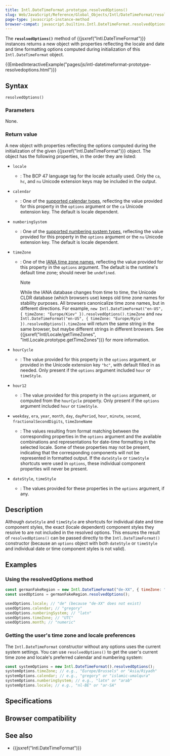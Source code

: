 ```yaml
---
title: Intl.DateTimeFormat.prototype.resolvedOptions()
slug: Web/JavaScript/Reference/Global_Objects/Intl/DateTimeFormat/resolvedOptions
page-type: javascript-instance-method
browser-compat: javascript.builtins.Intl.DateTimeFormat.resolvedOptions
---
```




The **`resolvedOptions()`** method of {{jsxref("Intl.DateTimeFormat")}} instances returns a new object with properties reflecting the locale and date and time formatting options computed during initialization of this `Intl.DateTimeFormat` object.

{{EmbedInteractiveExample("pages/js/intl-datetimeformat-prototype-resolvedoptions.html")}}

## Syntax

```js-nolint
resolvedOptions()
```

### Parameters

None.

### Return value

A new object with properties reflecting the options computed during the initialization of the given {{jsxref("Intl.DateTimeFormat")}} object. The object has the following properties, in the order they are listed:

- `locale`
  - : The BCP 47 language tag for the locale actually used. Only the `ca`, `hc`, and `nu` Unicode extension keys may be included in the output.
- `calendar`
  - : One of the [supported calendar types](/Web/JavaScript/Reference/Global_Objects/Intl/Locale/getCalendars#supported_calendar_types), reflecting the value provided for this property in the `options` argument or the `ca` Unicode extension key. The default is locale dependent.
- `numberingSystem`
  - : One of the [supported numbering system types](/Web/JavaScript/Reference/Global_Objects/Intl/Locale/getNumberingSystems#supported_numbering_system_types), reflecting the value provided for this property in the `options` argument or the `nu` Unicode extension key. The default is locale dependent.
- `timeZone`

  - : One of the [IANA time zone names](/Web/JavaScript/Reference/Global_Objects/Intl/Locale/getTimeZones), reflecting the value provided for this property in the `options` argument. The default is the runtime's default time zone; should never be `undefined`.

    > [!NOTE]
    > While the IANA database changes from time to time, the Unicode CLDR database (which browsers use) keeps old time zone names for stability purposes. All browsers canonicalize time zone names, but in different directions. For example, `new Intl.DateTimeFormat("en-US", { timeZone: "Europe/Kiev" }).resolvedOptions().timeZone` and `new Intl.DateTimeFormat("en-US", { timeZone: "Europe/Kyiv" }).resolvedOptions().timeZone` will return the same string in the same browser, but maybe different strings in different browsers. See {{jsxref("Intl/Locale/getTimeZones", "Intl.Locale.prototype.getTimeZones")}} for more information.

- `hourCycle`
  - : The value provided for this property in the `options` argument, or provided in the Unicode extension key `"hc"`, with default filled in as needed. Only present if the `options` argument included `hour` or `timeStyle`.
- `hour12`
  - : The value provided for this property in the `options` argument, or computed from the `hourCycle` property. Only present if the `options` argument included `hour` or `timeStyle`.
- `weekday`, `era`, `year`, `month`, `day`, `dayPeriod`, `hour`, `minute`, `second`, `fractionalSecondDigits`, `timeZoneName`
  - : The values resulting from format matching between the corresponding properties in the `options` argument and the available combinations and representations for date-time formatting in the selected locale. Some of these properties may not be present, indicating that the corresponding components will not be represented in formatted output. If the `dateStyle` or `timeStyle` shortcuts were used in `options`, these individual component properties will never be present.
- `dateStyle`, `timeStyle`
  - : The values provided for these properties in the `options` argument, if any.

## Description

Although `dateStyle` and `timeStyle` are shortcuts for individual date and time component styles, the exact (locale dependent) component styles they resolve to are not included in the resolved options. This ensures the result of `resolvedOptions()` can be passed directly to the `Intl.DateTimeFormat()` constructor (because an `options` object with both `dateStyle` or `timeStyle` and individual date or time component styles is not valid).

## Examples

### Using the resolvedOptions method

```js
const germanFakeRegion = new Intl.DateTimeFormat("de-XX", { timeZone: "UTC" });
const usedOptions = germanFakeRegion.resolvedOptions();

usedOptions.locale; // "de" (because "de-XX" does not exist)
usedOptions.calendar; // "gregory"
usedOptions.numberingSystem; // "latn"
usedOptions.timeZone; // "UTC"
usedOptions.month; // "numeric"
```

### Getting the user's time zone and locale preferences

The `Intl.DateTimeFormat` constructor without any options uses the current system settings. You can use `resolvedOptions()` to get the user's current time zone and locale's preferred calendar and numbering system:

```js
const systemOptions = new Intl.DateTimeFormat().resolvedOptions();
systemOptions.timeZone; // e.g., "Europe/Brussels" or "Asia/Riyadh"
systemOptions.calendar; // e.g., "gregory" or "islamic-umalqura"
systemOptions.numberingSystem; // e.g., "latn" or "arab"
systemOptions.locale; // e.g., "nl-BE" or "ar-SA"
```

## Specifications



## Browser compatibility



## See also

- {{jsxref("Intl.DateTimeFormat")}}
